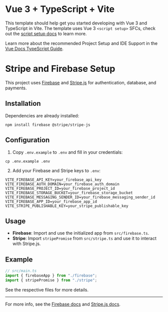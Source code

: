 # Vue 3 + TypeScript + Vite

This template should help get you started developing with Vue 3 and TypeScript in Vite. The template uses Vue 3 `<script setup>` SFCs, check out the [script setup docs](https://v3.vuejs.org/api/sfc-script-setup.html#sfc-script-setup) to learn more.

Learn more about the recommended Project Setup and IDE Support in the [Vue Docs TypeScript Guide](https://vuejs.org/guide/typescript/overview.html#project-setup).

# Stripe and Firebase Setup

This project uses [Firebase](https://firebase.google.com/) and [Stripe.js](https://stripe.com/docs/js) for authentication, database, and payments.

## Installation

Dependencies are already installed:

```
npm install firebase @stripe/stripe-js
```

## Configuration

1. Copy `.env.example` to `.env` and fill in your credentials:

```
cp .env.example .env
```

2. Add your Firebase and Stripe keys to `.env`:

```
VITE_FIREBASE_API_KEY=your_firebase_api_key
VITE_FIREBASE_AUTH_DOMAIN=your_firebase_auth_domain
VITE_FIREBASE_PROJECT_ID=your_firebase_project_id
VITE_FIREBASE_STORAGE_BUCKET=your_firebase_storage_bucket
VITE_FIREBASE_MESSAGING_SENDER_ID=your_firebase_messaging_sender_id
VITE_FIREBASE_APP_ID=your_firebase_app_id
VITE_STRIPE_PUBLISHABLE_KEY=your_stripe_publishable_key
```

## Usage

- **Firebase**: Import and use the initialized app from `src/firebase.ts`.
- **Stripe**: Import `stripePromise` from `src/stripe.ts` and use it to interact with Stripe.js.

## Example

```ts
// src/main.ts
import { firebaseApp } from "./firebase";
import { stripePromise } from "./stripe";
```

See the respective files for more details.

---

For more info, see the [Firebase docs](https://firebase.google.com/docs/web/setup) and [Stripe.js docs](https://stripe.com/docs/js).
